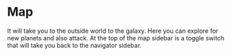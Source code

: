 # Map

It will take you to the outside world to the galaxy. Here you can explore for new planets and also attack. At the top of the map sidebar is a toggle switch that will take you back to the navigator sidebar.